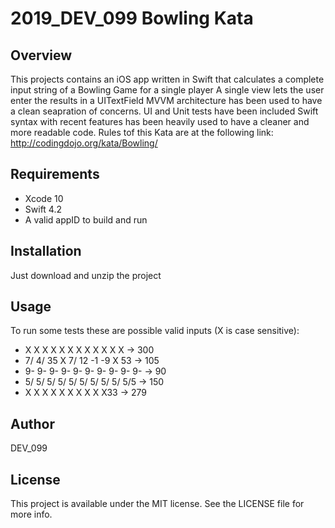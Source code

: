 # 2019_DEV_099 Bowling Kata
## Overview

This projects contains an iOS app written in Swift that calculates a complete input string of a Bowling Game for a single player
A single view lets the user enter the results in a UITextField
MVVM architecture has been used to have a clean seapration of concerns.
UI and Unit tests have been included
Swift syntax with recent features has been heavily used to have a cleaner and more readable code.
Rules tof this Kata are at the following link: http://codingdojo.org/kata/Bowling/

## Requirements

* Xcode 10
* Swift 4.2
* A valid appID to build and run

## Installation

Just download and unzip the project

## Usage

To run some tests these are possible valid inputs (X is case sensitive):

*  X X X X X X X X X X X X -> 300
*  7/ 4/ 35 X 7/ 12 -1 -9 X 53 -> 105
*  9- 9- 9- 9- 9- 9- 9- 9- 9- 9- -> 90
*  5/ 5/ 5/ 5/ 5/ 5/ 5/ 5/ 5/ 5/5 -> 150
*  X X X X X X X X X X33 -> 279

## Author

DEV_099

## License

This project is available under the MIT license. See the LICENSE file for more info.
